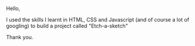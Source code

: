 Hello,

I used the skills I learnt in HTML, CSS and Javascript (and of course a lot of googling) to build a project called "Etch-a-sketch"

Thank you.
 


